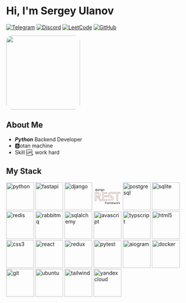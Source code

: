 # Hi, I'm Sergey Ulanov 
[![Telegram](https://img.shields.io/badge/Telegram-2CA5E0?style=for-the-badge&logo=telegram&logoColor=white)](https://t.me/ekwzex)
[![Discord](https://img.shields.io/badge/Discord-%235865F2.svg?style=for-the-badge&logo=discord&logoColor=white)](https://discord.com/users/668015275542708224)
[![LeetCode](https://img.shields.io/badge/LeetCode-ffffff?style=for-the-badge&logo=LeetCode&logoColor=#d16c06)](https://leetcode.com/u/ekwize/)
[![GitHub](https://img.shields.io/badge/GitHuub-000000?style=for-the-badge&logo=github&logoColor=white)](https://github.com/ekwize)

<div style="margin-right: 20px">
    <img src="https://i.ibb.co/WKhgNFf/2c93f0bdad7cbc950646add789382f35.webp" height=300  style="max-width: 100%; height: 200; border-radius: 15px"/>
</div>

## About Me

- ***Python*** Backend Developer
- 🅱️otan machine
- Skill 🆙, work hard

## My Stack

<div>
  <img src="https://devicon-website.vercel.app/api/python/original.svg" alt="python" width=75 />
  <img src="https://devicon-website.vercel.app/api/fastapi/original-wordmark.svg" alt="fastapi" width=75 />
  <img src="https://devicon-website.vercel.app/api/django/plain-wordmark.svg" alt="django" width=75 />
  <svg viewBox="0 0 128 128" width=75 xmlns="http://www.w3.org/2000/svg">
<path d="m81.067 45.112c-0.09946-8.89e-4 -0.19843-4.58e-4 -0.29674 0.0011-1.5153 0.02396-4.7619 0.01795-7.6695 1.334-2.9076 1.316-5.4641 4.0435-5.4641 9.2476 0 2.1998 0.73464 4.101 1.8867 5.7299h-23.211v-10.511h15.238v-5.3507h-21.365v5.3507h0.0016v10.511h-0.0016v5.351h0.0016v12.456l-3.5798-0.02143-4.9539 0.02278-7.755-12.048c1.8177-0.74956 3.5966-1.8279 4.9658-3.3387 1.4892-1.6432 2.4864-3.7902 2.4864-6.4468v-0.76408c0-3.8875-1.4825-6.6762-3.9001-8.4542-2.4176-1.778-5.7247-2.5638-9.4006-2.6476h-11.8v5.4112h0.030159v12.708h-0.030108v5.0513h0.030108v15.854h6.1256v-15.87l6.1604-0.01736 8.4575 13.759 0.01193 0.016c0.71617 0.94845 2.2048 3.0543 4.6105 4.5709l0.2037 0.12857 4.8617-2.564 3.8936-0.02333h20.944v-5.5609h-15.237v-12.222h30.129c0.01106 0.0052 0.01931 0.0092 0.03119 0.01465 1.8665 0.85339 4.132 1.6256 5.8956 2.7382 1.7636 1.1125 2.9969 2.4888 2.9969 4.6753 0 2.3534-1.0619 3.5857-2.5589 4.3336s-3.4534 0.93306-5.064 0.93306h-0.0028c-3.087 0.01916-6.7181-1.2924-9.8188-2.3278l-0.54844-0.18309v5.8834l0.24384 0.11121c3.0434 1.3874 7.5514 1.9289 10.135 1.8306 1.8531-9.72e-4 5.2375-0.36382 8.225-1.8591 2.9915-1.4972 5.5845-4.2095 5.5845-8.7219 0-3.492-1.3144-5.9958-3.1534-7.7878-1.839-1.7919-4.1825-2.8912-6.2751-3.7065l-8.19e-4 -2.78e-4 -5.42e-4 -2.78e-4c-0.7937-0.30608-2.299-0.9071-3.7957-1.7218-1.4944-0.81348-2.9719-1.8536-3.7103-2.944-0.4595-0.74598-0.74286-1.5768-0.79256-2.3617 0.0044-2.3794 1.1134-3.6626 2.5496-4.4196 1.4391-0.75844 3.2316-0.91934 4.4019-0.83487 2.3554 0.17001 6.4131 1.4988 7.711 2.053l0.4131 0.1763 0.60079-1.7649h16.244v33.667h6.1256v-33.667h11.011v-5.3038h-11.011v-0.0236h-6.1256v0.0236h-21.167c-1.1756-0.28384-2.3573-0.46504-3.5188-0.47548zm-0.0076 0.83324c1.0998 0.0099 2.2408 0.18255 3.3897 0.46355l0.04882 0.01194h22.089v-0.0236h4.4592v0.0236h11.011v3.6373h-11.011v33.667h-4.4592v-33.667h-17.674l-0.50938 1.497c-1.6373-0.6495-5.1548-1.7857-7.5586-1.9592-1.3007-0.09389-3.2078 0.06293-4.8506 0.92872-1.6427 0.86579-2.9953 2.5105-2.9953 5.1701v0.01248l8.19e-4 0.01275c0.05757 0.9537 0.39266 1.914 0.92221 2.7704l0.0043 0.0071 0.0046 0.0068c0.88251 1.3074 2.4554 2.3702 4.0067 3.2147 1.5514 0.84447 3.0889 1.4569 3.8939 1.7674 2.0511 0.79916 4.2887 1.8638 5.9949 3.5264 1.7066 1.6629 2.9017 3.9047 2.9017 7.1911 0 4.1997-2.3126 6.5696-5.1242 7.9768-2.8117 1.4072-6.1217 1.7715-7.8608 1.7715h-0.0081l-0.0079 2.78e-4c-2.3569 0.09074-6.6803-0.44192-9.5207-1.6597v-4.1757c2.9689 1.0013 6.4059 2.2062 9.5395 2.1867 1.6703-1.38e-4 3.7322-0.17082 5.4337-1.0209 1.7024-0.85056 3.0197-2.4597 3.0197-5.0789 0-2.5097-1.4992-4.1903-3.3856-5.3803-1.8864-1.19-4.1886-1.9658-5.9936-2.791-0.0316-0.01445-0.06825-0.03215-0.11012-0.05153l-0.08327-0.03852h-31.147v13.888h15.237v3.8944h-20.114l-4.0998 0.02441-4.6062 2.4292c-2.1169-1.3966-3.4676-3.2698-4.1844-4.2199l-8.681-14.122-7.4585 0.02061v15.868h-4.4592v-15.854h-0.030108v-3.3848h0.030108v-14.375h-0.030108v-3.7447h10.948c3.5677 0.08126 6.7076 0.85422 8.9259 2.4856 2.2183 1.6314 3.5605 4.1028 3.5605 7.7829v0.76408c0 2.4505-0.89759 4.3723-2.2705 5.8872-1.3729 1.5149-3.2316 2.6104-5.1196 3.3248l-0.4798 0.18161c2.8628 4.4171 5.7035 8.8487 8.5524 13.275l5.4069-0.02495 4.4136 0.02631v-14.127h-0.0016v-3.6845h0.0016v-12.178h-0.0016v-3.6842h19.699v3.6842h-15.238v12.178h25.726l-0.55902-0.68108c-1.3488-1.6431-2.1767-3.5777-2.1767-5.8821 0-4.9391 2.2818-7.2701 4.9742-8.4887 2.6924-1.2186 5.8075-1.2354 7.3392-1.2596 0.09212-0.0015 0.18424-0.0019 0.27612-0.0011zm-69.487 4.1665v14.375h5.0564c2.1262 0 4.3615-0.31202 6.1129-1.3668 1.7514-1.0547 2.9736-2.9004 2.9736-5.7199v-0.76408c0-2.8548-1.6037-4.5536-3.3362-5.4513-1.7325-0.89779-3.5777-1.0725-4.3387-1.0725zm0.83324 0.83324h5.6347c0.62035 0 2.4042 0.17503 3.9555 0.9789 1.5513 0.80387 2.8862 2.1587 2.8862 4.7117v0.76408c0 2.5883-1.0288 4.0777-2.5703 5.006s-3.6409 1.2474-5.683 1.2474h-4.2232z" fill="#7f2d2d"/>
<path d="m12.074 28.415a0.13889 0.13889 0 0 0-0.13887 0.13887v2.7444c0 0.14744 0.0092 0.33363 0.02685 0.56092 0.0075 0.09593 0.01505 0.14935 0.02251 0.22838-0.10936-0.12435-0.20838-0.25643-0.3442-0.36102-0.21961-0.17329-0.47933-0.30974-0.77655-0.40984-0.30238-0.10184-0.65005-0.15108-1.0426-0.15108-0.93303 0-1.7021 0.31987-2.2705 0.95259-0.57313 0.63368-0.85006 1.5614-0.85006 2.762 0 1.1879 0.27019 2.1055 0.83026 2.7311a0.13889 0.13889 0 0 0 2.778e-4 2.78e-4c0.5605 0.62095 1.3297 0.93333 2.2705 0.93333 0.40109 0 0.75289-0.04911 1.0557-0.15108a0.13889 0.13889 0 0 0 0.0011-2.77e-4c0.30145-0.10434 0.56336-0.24484 0.78307-0.42259l2.78e-4 -2.78e-4c0.15299-0.12138 0.26388-0.26659 0.38055-0.40848l0.12504 0.74211a0.13889 0.13889 0 0 0 0.13698 0.11582h0.88017a0.13889 0.13889 0 0 0 0.13887-0.13887v-9.7274a0.13889 0.13889 0 0 0-0.13887-0.13887zm4.1147 0.31274c-0.21589 0-0.41232 0.06873-0.56472 0.2037-0.15962 0.14108-0.23082 0.35882-0.23082 0.61652 0 0.25398 0.07168 0.47058 0.22893 0.6149a0.13889 0.13889 0 0 0 0.0016 0.0016c0.15243 0.13508 0.34902 0.20397 0.56499 0.20397 0.20801 0 0.39953-0.0698 0.55061-0.20316 0.16622-0.14284 0.2452-0.36191 0.2452-0.61734 0-0.25872-0.07859-0.47866-0.24656-0.61815-0.1509-0.13266-0.3418-0.20207-0.54926-0.20207zm21.769 2.2974c-0.59268 0-1.1051 0.09405-1.5347 0.28751-0.42877 0.19308-0.76444 0.47963-0.99382 0.85359-0.2301 0.37098-0.34257 0.81766-0.34258 1.3296 0 0.4858 0.12341 0.92213 0.37106 1.2957a0.13889 0.13889 0 0 0 0.0011 0.0016c0.2028 0.29669 0.47137 0.50851 0.77438 0.66833-0.2149 0.14386-0.3997 0.29306-0.5262 0.45595a0.13889 0.13889 0 0 0-5.56e-4 2.78e-4c-0.16273 0.21121-0.24547 0.4645-0.24547 0.74129 0 0.24472 0.0773 0.47133 0.22675 0.66101a0.13889 0.13889 0 0 0 0.0014 0.0016c0.07898 0.097 0.16842 0.18005 0.265 0.25225-0.38353 0.1191-0.72122 0.287-0.96724 0.546a0.13889 0.13889 0 0 0-8.33e-4 8.19e-4c-0.30688 0.32804-0.46436 0.73512-0.46436 1.1951 0 0.6432 0.28692 1.1681 0.8308 1.5225 1.39e-4 1.07e-4 4.16e-4 1.66e-4 5.55e-4 2.77e-4l2.78e-4 2.78e-4c0.54504 0.35884 1.3011 0.52864 2.2629 0.52864 1.2413 0 2.2032-0.20202 2.8846-0.6271 0.68114-0.42491 1.0372-1.064 1.0372-1.8621 0-0.63231-0.23149-1.1422-0.68569-1.4801l-5.55e-4 -2.78e-4c-0.44943-0.3375-1.0807-0.49637-1.8827-0.49637h-1.2678c-0.22012 0-0.40548-0.01637-0.55468-0.04692-0.14441-0.03366-0.24505-0.08412-0.30894-0.14132-0.05428-0.05211-0.0811-0.11287-0.0811-0.21672 0-0.1504 0.04274-0.27318 0.13318-0.38733 0.09282-0.11184 0.23878-0.21972 0.42422-0.32088 0.19554 0.02818 0.38886 0.04692 0.57801 0.04692 0.87126 0 1.5746-0.20668 2.0912-0.63198a0.13889 0.13889 0 0 0 5.56e-4 -2.78e-4c0.5156-0.42886 0.77927-1.022 0.77927-1.7384 0-0.29372-0.04621-0.56556-0.1405-0.81236-0.06238-0.16329-0.15239-0.2906-0.2376-0.42422l1.1224-0.13236a0.13889 0.13889 0 0 0 0.1226-0.13779v-0.66882a0.13889 0.13889 0 0 0-0.13887-0.13887h-2.4566c-0.08928-0.02418-0.18724-0.04484-0.29945-0.06076-0.1231-0.02161-0.25236-0.03644-0.38733-0.04503h-5.55e-4c-0.12977-0.01262-0.25952-0.01926-0.3895-0.01926zm-15.918 0.02496c-0.47536 0-0.92977 0.05777-1.3624 0.17359-0.42747 0.11443-0.80802 0.25274-1.1416 0.41581a0.13889 0.13889 0 0 0-0.06673 0.17902l0.33471 0.78768a0.13889 0.13889 0 0 0 0.18607 0.07188c0.30045-0.1389 0.61842-0.25966 0.95422-0.3621 0.32789-0.10003 0.6729-0.15027 1.0367-0.15027 0.46341 0 0.80166 0.1114 1.0375 0.32115 0.22429 0.19948 0.35396 0.56938 0.35396 1.1403v0.28534l-1.108 0.04475c-1.1777 0.03389-2.0668 0.23306-2.6703 0.62195-0.60223 0.38802-0.9176 0.97021-0.9176 1.6923 0 0.47388 0.10097 0.87788 0.31138 1.201a0.13889 0.13889 0 0 0 8.33e-4 0.0014c0.21148 0.31758 0.50249 0.55755 0.862 0.71309a0.13889 0.13889 0 0 0 5.56e-4 2.77e-4c0.36127 0.1543 0.7703 0.22974 1.2236 0.22974 0.42523 0 0.7877-0.04198 1.0898-0.13046a0.13889 0.13889 0 0 0 0.0011-2.78e-4c0.30308-0.09179 0.5728-0.22642 0.80585-0.40387a0.13889 0.13889 0 0 0 0.0014-0.0011c0.17647-0.13774 0.34084-0.31992 0.5045-0.50477l0.16735 0.80504a0.13889 0.13889 0 0 0 0.13589 0.11066h0.79473a0.13889 0.13889 0 0 0 0.13887-0.13887v-4.6574c0-0.82827-0.21703-1.4606-0.67077-1.8607-0.45151-0.39809-1.1254-0.58506-2.0034-0.58506zm8.3739 0.11555c-0.33637 0-0.65847 0.04584-0.96507 0.13725-0.30676 0.08729-0.58617 0.21871-0.83541 0.39438l-2.78e-4 2.78e-4c-0.18132 0.12485-0.33217 0.28022-0.46789 0.44944l-0.12287-0.73994a0.13889 0.13889 0 0 0-0.13698-0.11609h-0.88017a0.13889 0.13889 0 0 0-0.13887 0.13887v6.8515a0.13889 0.13889 0 0 0 0.13887 0.13887h1.0904a0.13889 0.13889 0 0 0 0.13887-0.13887v-3.5885c0-0.79851 0.15937-1.3899 0.45785-1.7853 0.29105-0.38558 0.79853-0.58886 1.5705-0.58886 0.5416 0 0.91592 0.13351 1.1541 0.38218a0.13889 0.13889 0 0 0 8.34e-4 8.33e-4c0.24335 0.25001 0.37458 0.63619 0.37458 1.1848v4.3949a0.13889 0.13889 0 0 0 0.13887 0.13887h1.0771a0.13889 0.13889 0 0 0 0.13887-0.13887v-4.4635c0-0.90204-0.22654-1.5853-0.70196-2.0156l-2.78e-4 -2.78e-4c-0.47104-0.43024-1.1557-0.63632-2.031-0.63632zm15.529 0.01301c-0.70623 0-1.3248 0.14393-1.8477 0.43642-0.51843 0.2883-0.92067 0.71376-1.1989 1.2651-0.2791 0.54887-0.41554 1.2089-0.41554 1.9754 0 0.57556 0.08047 1.094 0.24438 1.5534a0.13889 0.13889 0 0 0 2.78e-4 0.0011c0.16765 0.45715 0.40313 0.8477 0.7063 1.1669a0.13889 0.13889 0 0 0 5.55e-4 5.42e-4c0.30657 0.31793 0.66998 0.56312 1.0855 0.73262a0.13889 0.13889 0 0 0 0.0016 8.19e-4c0.42039 0.16527 0.88076 0.2471 1.3776 0.2471 0.53086 0 1.0105-0.08154 1.4362-0.2471a0.13889 0.13889 0 0 0 5.56e-4 -2.78e-4c0.42884-0.16935 0.7973-0.41459 1.1004-0.7337 0.30364-0.31966 0.53522-0.71104 0.6941-1.169 0.15924-0.45904 0.23733-0.97709 0.23733-1.5523 0-0.7631-0.14119-1.422-0.42964-1.9711-0.2825-0.55023-0.68628-0.977-1.2038-1.2691l-2.78e-4 -2.78e-4c-0.51348-0.29233-1.1127-0.43644-1.7891-0.43644zm-30.312 0.11229a0.13889 0.13889 0 0 0-0.13887 0.13887v7.9579c0 0.39633-0.08928 0.63821-0.22757 0.7573-0.15579 0.13416-0.35885 0.20397-0.63198 0.20397-0.16857 0-0.31813-0.01202-0.44836-0.03526a0.13889 0.13889 0 0 0-0.0041-8.19e-4c-0.13329-0.01982-0.2645-0.04934-0.39357-0.08897a0.13889 0.13889 0 0 0-0.17956 0.13265v0.84409a0.13889 0.13889 0 0 0 0.09412 0.13128c0.13091 0.0445 0.28194 0.08142 0.45297 0.11148 0.17782 0.03548 0.38059 0.05235 0.61002 0.05235 0.46302 0 0.85469-0.08183 1.1701-0.25469 0.3129-0.17147 0.55085-0.42548 0.70251-0.74997v-2.78e-4c0.15084-0.31864 0.2235-0.69585 0.2235-1.1281v-7.9329a0.13889 0.13889 0 0 0-0.13887-0.13887zm22.288 0.7809c0.49807 0 0.85079 0.12149 1.0855 0.34854a0.13889 0.13889 0 0 0 8.33e-4 8.33e-4c0.23334 0.2221 0.35749 0.56119 0.35749 1.0497 0 0.45389-0.12037 0.77378-0.35098 0.99327-0.22952 0.21846-0.58097 0.33688-1.0798 0.33688-0.48054 0-0.8284-0.11716-1.0684-0.33823-0.23979-0.22087-0.36237-0.53334-0.36237-0.9732 0-0.48413 0.124-0.82643 0.35912-1.0576 0.24112-0.2369 0.58423-0.3602 1.0586-0.3602zm-27.946 0.23435c0.77432 0 1.2668 0.21684 1.5385 0.6366a0.13889 0.13889 0 0 0 5.55e-4 8.33e-4c0.28475 0.43364 0.43696 1.0759 0.43696 1.9307v0.18743c0 0.80301-0.15771 1.3902-0.45053 1.772-0.28682 0.37396-0.77984 0.57068-1.5254 0.57068-0.64244 0-1.0911-0.20747-1.3977-0.62927l-2.777e-4 -5.41e-4 -2.778e-4 -2.78e-4c-0.3046-0.4257-0.46599-1.0455-0.46599-1.8688 0-0.82782 0.16325-1.4656 0.47494-1.9223a0.13889 0.13889 0 0 0 2.777e-4 -5.56e-4c0.30853-0.45595 0.75305-0.67647 1.389-0.67647zm35.944 0.02522c0.48817 0 0.87228 0.10355 1.1636 0.30108 0.2953 0.20021 0.51277 0.48229 0.65748 0.8601a0.13889 0.13889 0 0 0 2.78e-4 5.56e-4c0.14551 0.37592 0.22052 0.82949 0.22052 1.3624 0 0.5372-0.07521 0.99776-0.22106 1.3825-0.14473 0.38178-0.36414 0.66789-0.66399 0.8723a0.13889 0.13889 0 0 0-8.33e-4 5.42e-4c-0.29181 0.20165-0.67054 0.3065-1.1492 0.3065-0.48325 0-0.86447-0.10503-1.156-0.3065-0.29558-0.20426-0.51341-0.49067-0.6583-0.87284-0.14583-0.38469-0.22079-0.84525-0.22079-1.3825 0-0.81383 0.16908-1.4343 0.49148-1.8737l2.78e-4 -2.77e-4c1.15e-4 -1.39e-4 1.25e-4 -4.17e-4 2.78e-4 -5.56e-4 0.32204-0.43241 0.8171-0.64962 1.5363-0.64962zm-22.558 2.5903v0.48714c0 0.64723-0.18846 1.1035-0.56065 1.4121-0.37972 0.31478-0.86612 0.4744-1.481 0.4744-0.39053 0-0.68816-0.08786-0.90838-0.25334-0.21244-0.15963-0.31898-0.39583-0.31898-0.75811 0-0.41227 0.15488-0.70432 0.49013-0.92845 0.3268-0.21848 0.94031-0.36257 1.826-0.39547a0.13889 0.13889 0 0 0 2.78e-4 0zm13.988 3.2264h1.248c0.36148 0 0.66413 0.02513 0.90567 0.07269a0.13889 0.13889 0 0 0 0.0022 2.78e-4c0.23377 0.0422 0.39573 0.1234 0.50152 0.23381 0.10044 0.10887 0.15922 0.2771 0.15922 0.52946 0 0.26513-0.08309 0.47968-0.25822 0.6686a0.13889 0.13889 0 0 0-0.0022 0.0022c-0.16934 0.19048-0.43734 0.34472-0.81453 0.45243a0.13889 0.13889 0 0 0-0.0016 5.41e-4c-0.37108 0.11112-0.85142 0.16925-1.4378 0.16925-0.59369 0-1.0385-0.09793-1.3345-0.27449a0.13889 0.13889 0 0 0-0.0011-5.42e-4c-0.29471-0.17205-0.42367-0.394-0.42367-0.72394 0-0.25778 0.05731-0.46077 0.166-0.62168 0.1148-0.16343 0.2755-0.28721 0.49501-0.37458 0.22094-0.08794 0.48577-0.13399 0.79609-0.13399zm18.12 51.362c-0.50654 0-0.94477 0.08819-1.3101 0.27097-0.36779 0.18401-0.65235 0.4761-0.84355 0.862v2.78e-4l-2.78e-4 2.78e-4c-0.19266 0.38491-0.28372 0.87264-0.28372 1.462v0.35017l-1.1712 0.31599a0.13889 0.13889 0 0 0-0.1028 0.13426v0.49989a0.13889 0.13889 0 0 0 0.13887 0.13887h1.1351v5.9a0.13889 0.13889 0 0 0 0.13887 0.13887h1.0904a0.13889 0.13889 0 0 0 0.13887-0.13887v-5.9h1.654a0.13889 0.13889 0 0 0 0.13887-0.13887v-0.81263a0.13889 0.13889 0 0 0-0.13887-0.13887h-1.654v-0.36129c0-0.52908 0.0987-0.89891 0.26609-1.1151l2.78e-4 -2.77e-4c0.17288-0.22158 0.42938-0.33362 0.81643-0.33362 0.18266 0 0.36037 0.01949 0.53407 0.05886a0.13889 0.13889 0 0 0 0.0035 8.33e-4c0.18445 0.03674 0.34863 0.07763 0.49203 0.12179a0.13889 0.13889 0 0 0 0.17224-0.08734l0.28236-0.81914a0.13889 0.13889 0 0 0-0.08734-0.17685c-0.182-0.06063-0.39104-0.11414-0.62737-0.16084-0.23837-0.04799-0.49928-0.07133-0.78279-0.07133zm61.107 0.06862a0.13889 0.13889 0 0 0-0.13887 0.13887v9.7271a0.13889 0.13889 0 0 0 0.13887 0.13887h1.0839a0.13889 0.13889 0 0 0 0.13887-0.13887v-2.4186l0.71553-0.62493 2.4514 3.1293a0.13889 0.13889 0 0 0 0.10931 0.05316h1.3136a0.13889 0.13889 0 0 0 0.10903-0.22513l-3.0303-3.8293 2.8098-2.8382a0.13889 0.13889 0 0 0-0.0987-0.23652h-1.2808a0.13889 0.13889 0 0 0-0.099 0.0415l-2.3907 2.4254a0.13889 0.13889 0 0 0-2e-3 0.0019c-0.12549 0.13224-0.27804 0.30476-0.45867 0.51861a0.13889 0.13889 0 0 0-1e-3 0.0014c-0.0797 0.09676-0.11961 0.1436-0.182 0.21862 5e-3 -0.09255 8e-3 -0.17016 0.0141-0.27286a0.13889 0.13889 0 0 0 0-2.78e-4c0.0132-0.24341 0.0201-0.44965 0.0201-0.62005v-5.051a0.13889 0.13889 0 0 0-0.13887-0.13887zm-29.917 2.6226c-0.66463 0-1.2529 0.1519-1.7538 0.45812a0.13889 0.13889 0 0 0-5.42e-4 2.78e-4c-0.49581 0.30587-0.88276 0.7455-1.1555 1.3079a0.13889 0.13889 0 0 0 0 2.78e-4c-0.26907 0.55994-0.40143 1.2191-0.40143 1.973 0 0.7718 0.14588 1.4338 0.44402 1.9795 0.29656 0.54282 0.71688 0.96104 1.2523 1.2442a0.13889 0.13889 0 0 0 0.0011 5.55e-4c0.53914 0.27833 1.1668 0.41554 1.8764 0.41554 0.49264 0 0.92149-0.03555 1.2881-0.10877 0.36912-0.07284 0.7395-0.18848 1.111-0.3461a0.13889 0.13889 0 0 0 0.08463-0.12802v-0.91244a0.13889 0.13889 0 0 0-0.19149-0.12857c-0.37029 0.15163-0.72658 0.26584-1.0684 0.34312-0.33767 0.07633-0.73039 0.11528-1.1777 0.11528-0.71364 0-1.2429-0.1984-1.6209-0.58913-0.3527-0.36458-0.54522-0.8966-0.57991-1.6025h4.8212a0.13889 0.13889 0 0 0 0.13887-0.13887v-0.64392c0-0.63826-0.1194-1.2028-0.36265-1.6876v5.56e-4c-0.24302-0.48881-0.59853-0.87391-1.0586-1.1454-0.46229-0.2728-1.0142-0.40686-1.6467-0.40686zm18.799 0c-0.70623 0-1.325 0.14392-1.848 0.43642-0.51846 0.28828-0.92063 0.71369-1.1989 1.2651-0.27911 0.54889-0.41554 1.2092-0.41554 1.9757 0 0.57561 0.0808 1.094 0.24466 1.5534a0.13889 0.13889 0 0 0 2.8e-4 0.0011c0.16765 0.45715 0.40313 0.84743 0.7063 1.1666a0.13889 0.13889 0 0 0 5.6e-4 8.33e-4c0.3066 0.31796 0.67002 0.56286 1.0855 0.73234a0.13889 0.13889 0 0 0 2e-3 5.55e-4c0.42037 0.16527 0.88049 0.24737 1.3774 0.24737 0.53085 0 1.0105-0.08153 1.4362-0.2471a0.13889 0.13889 0 0 0 5.6e-4 -2.78e-4c0.42877-0.16933 0.79751-0.41453 1.1007-0.7337 0.30367-0.31969 0.53497-0.71109 0.69383-1.169 0.15923-0.45899 0.23761-0.97677 0.23761-1.552 0-0.76313-0.14149-1.422-0.42992-1.9711-0.28248-0.5502-0.68599-0.97699-1.2035-1.2691l-2.8e-4 -2.78e-4c-0.51351-0.29231-1.1128-0.43669-1.7891-0.43669zm-39.097 0.01248c-0.47536 0-0.93002 0.05777-1.3627 0.17359-0.42747 0.11443-0.80802 0.25247-1.1416 0.41554a0.13889 0.13889 0 0 0-0.06672 0.17929l0.33498 0.78768a0.13889 0.13889 0 0 0 0.18607 0.07161c0.30048-0.13891 0.61816-0.25967 0.95394-0.3621 0.32787-0.10002 0.67317-0.15027 1.0369-0.15027 0.46341 0 0.80166 0.11167 1.0375 0.32142 0.22429 0.19948 0.35397 0.56938 0.35397 1.1403v0.28534l-1.1083 0.04476 0.0016-2.78e-4c-1.1786 0.03374-2.0681 0.23314-2.672 0.62222-0.60223 0.38802-0.9176 0.96994-0.9176 1.692 0 0.47393 0.10128 0.87793 0.31165 1.201a0.13889 0.13889 0 0 0 8.33e-4 0.0014c0.21145 0.31754 0.50219 0.55754 0.86172 0.71309a0.13889 0.13889 0 0 0 5.56e-4 2.78e-4c0.36127 0.15429 0.7703 0.23001 1.2236 0.23001 0.42523 0 0.7877-0.04225 1.0898-0.13074a0.13889 0.13889 0 0 0 0.0011-2.77e-4c0.30308-0.09179 0.5728-0.22642 0.80585-0.40387a0.13889 0.13889 0 0 0 0.0014-8.33e-4c0.17658-0.13782 0.34103-0.32032 0.50478-0.50532l0.16708 0.80531a0.13889 0.13889 0 0 0 0.13589 0.11067h0.79473a0.13889 0.13889 0 0 0 0.13887-0.13887v-4.6574c0-0.82828-0.21703-1.4606-0.67077-1.8607-0.45149-0.39807-1.1251-0.58479-2.0031-0.58479zm-5.1622 0.11555c-0.35845 0-0.68979 0.06604-0.9892 0.19963a0.13889 0.13889 0 0 0-5.56e-4 2.78e-4c-0.29022 0.13154-0.54777 0.31009-0.7695 0.53407-1.39e-4 1.38e-4 -1.18e-4 4.16e-4 -2.78e-4 5.55e-4 -0.14654 0.14535-0.25797 0.31747-0.37594 0.48443l-0.09059-0.96805a0.13889 0.13889 0 0 0-0.13833-0.12585h-0.90621a0.13889 0.13889 0 0 0-0.13887 0.13887v6.8515a0.13889 0.13889 0 0 0 0.13887 0.13887h1.0966a0.13889 0.13889 0 0 0 0.13887-0.13887v-3.6758c0-0.3399 0.05268-0.64337 0.15542-0.91326a0.13889 0.13889 0 0 0 0-5.56e-4c0.10379-0.27662 0.24521-0.50788 0.42422-0.69762a0.13889 0.13889 0 0 0 0.0011-0.0011c0.18018-0.19489 0.38616-0.34086 0.62222-0.44158a0.13889 0.13889 0 0 0 8.34e-4 -2.78e-4c0.24096-0.10496 0.49476-0.15732 0.7657-0.15732 0.12086 0 0.25148 8e-3 0.3914 0.02414 0.13965 0.01611 0.26508 0.03815 0.37648 0.06564a0.13889 0.13889 0 0 0 0.17088-0.11528l0.13806-0.96262a0.13889 0.13889 0 0 0-0.10985-0.15596c-0.12934-0.02638-0.2747-0.04573-0.43642-0.05859h-8.34e-4c-0.16076-0.01687-0.31561-0.02522-0.46409-0.02522zm13.272 0c-0.31907 0-0.6223 0.04333-0.90784 0.13101-0.28562 0.08769-0.54574 0.21788-0.77764 0.39004-0.16471 0.12228-0.30261 0.27212-0.42774 0.43425l-0.12097-0.7147a0.13889 0.13889 0 0 0-0.13698-0.11555h-0.8799a0.13889 0.13889 0 0 0-0.13887 0.13887v6.8515a0.13889 0.13889 0 0 0 0.13887 0.13887h1.0901a0.13889 0.13889 0 0 0 0.13887-0.13887v-3.6259c0-0.52632 0.0626-0.96328 0.18254-1.3101l2.78e-4 -2.77e-4c5.2e-5 -1.39e-4 -5.3e-5 -4.17e-4 0-5.56e-4 0.12312-0.34718 0.31326-0.59692 0.57502-0.76679 0.25969-0.16853 0.61445-0.25876 1.0736-0.25876 0.32002 0 0.57323 0.05948 0.76543 0.16925a0.13889 0.13889 0 0 0 0.0027 0.0014c0.19697 0.1066 0.33968 0.26284 0.43832 0.48443a0.13889 0.13889 0 0 0 8.19e-4 0.0019c0.10267 0.22175 0.15813 0.5102 0.15813 0.86688v4.4385a0.13889 0.13889 0 0 0 0.13887 0.13887h1.0836a0.13889 0.13889 0 0 0 0.13887-0.13887v-3.8323c0-0.72645 0.15384-1.2565 0.44103-1.6057 0.28338-0.34465 0.73944-0.5243 1.4102-0.5243 0.46867 0 0.79361 0.12717 1.0128 0.37241a0.13889 0.13889 0 0 0 0.0016 0.0016c0.22243 0.24091 0.3442 0.61672 0.3442 1.1498v4.4385a0.13889 0.13889 0 0 0 0.13887 0.13887h1.0771a0.13889 0.13889 0 0 0 0.13887-0.13887v-4.4885c0-0.89208-0.20648-1.5657-0.64582-1.9933l-2.71e-4 -2.78e-4c-0.43529-0.42765-1.0745-0.63334-1.89-0.63334-0.50846 0-0.9809 0.10204-1.4115 0.30677-1.8e-4 8.7e-5 -3.61e-4 1.25e-4 -5.41e-4 2.78e-4 -1.81e-4 8.6e-5 -3.61e-4 1.27e-4 -5.42e-4 2.77e-4 -0.38647 0.18024-0.69141 0.4626-0.93225 0.81317-0.1809-0.34724-0.43438-0.63117-0.78334-0.811-0.39277-0.20879-0.87329-0.30948-1.4365-0.30948zm39.352 0c-0.35845 0-0.68979 0.06604-0.98921 0.19963a0.13889 0.13889 0 0 0-5.5e-4 2.78e-4c-0.29022 0.13154-0.54777 0.31009-0.76951 0.53407-1.3e-4 1.38e-4 -1.1e-4 4.16e-4 -2.7e-4 5.55e-4 -0.14644 0.14524-0.25794 0.31729-0.37594 0.48416l-0.0906-0.96778a0.13889 0.13889 0 0 0-0.13833-0.12585h-0.90648a0.13889 0.13889 0 0 0-0.13888 0.13887v6.8515a0.13889 0.13889 0 0 0 0.13888 0.13887h1.0969a0.13889 0.13889 0 0 0 0.13888-0.13887v-3.6758c0-0.3399 0.0527-0.64337 0.15542-0.91326a0.13889 0.13889 0 0 0 0-5.56e-4c0.10382-0.27669 0.24498-0.50793 0.42394-0.69762a0.13889 0.13889 0 0 0 1e-3 -0.0011c0.18014-0.19484 0.38641-0.34085 0.6225-0.44158a0.13889 0.13889 0 0 0 8.3e-4 -2.78e-4c0.24096-0.10496 0.49476-0.15732 0.7657-0.15732 0.12087 0 0.25119 8e-3 0.39113 0.02414 0.13968 0.01611 0.26541 0.03816 0.37675 0.06564a0.13889 0.13889 0 0 0 0.17088-0.11528l0.13806-0.96262a0.13889 0.13889 0 0 0-0.10985-0.15596c-0.12934-0.02638-0.2747-0.04573-0.43642-0.05859h-8.4e-4c-0.16075-0.01687-0.31561-0.02522-0.46409-0.02522zm-22.946 0.12531a0.13889 0.13889 0 0 0-0.13345 0.17739l1.9836 6.8515a0.13889 0.13889 0 0 0 0.13345 0.10036h1.2282a0.13889 0.13889 0 0 0 0.13155-0.09439l1.3391-3.9671 2.78e-4 -8.34e-4c0.06215-0.17329 0.11762-0.3447 0.16654-0.514a0.13889 0.13889 0 0 0 2.77e-4 -0.0011c0.0481-0.17064 0.09179-0.33272 0.13128-0.48714l8.34e-4 -0.0035c0.02952-0.10408 0.05195-0.19506 0.07567-0.28833 0.02464 0.093 0.0489 0.18354 0.07568 0.28833a0.13889 0.13889 0 0 0 0.0014 0.0046c0.04377 0.14999 0.08968 0.30815 0.13779 0.47467a0.13889 0.13889 0 0 0 0.0014 0.0041c0.05266 0.16291 0.10731 0.32997 0.16437 0.50125l1.2805 3.9872a0.13889 0.13889 0 0 0 0.13209 0.09629h1.2675a0.13889 0.13889 0 0 0 0.13345-0.10009l1.9901-6.8515a0.13889 0.13889 0 0 0-0.13345-0.17766h-1.1099a0.13889 0.13889 0 0 0-0.13372 0.10171l-1.0508 3.7821a0.13889 0.13889 0 0 0-2.78e-4 8.33e-4c-0.07014 0.2587-0.13819 0.51335-0.20397 0.76381a0.13889 0.13889 0 0 0-5.55e-4 0.0022c-0.05947 0.24259-0.1123 0.46356-0.15949 0.66725-0.05247-0.20356-0.11106-0.41305-0.1763-0.62846l-8.33e-4 -0.0024c-0.06148-0.21724-0.12525-0.4264-0.19122-0.62737l-2.78e-4 -8.34e-4 -1.2805-3.9628a0.13889 0.13889 0 0 0-0.13209-0.09602h-1.1755a0.13889 0.13889 0 0 0-0.13182 0.09493l-1.3266 3.9696a0.13889 0.13889 0 0 0 0 2.78e-4c-0.04877 0.14769-0.09759 0.30563-0.1462 0.47385-0.04847 0.16362-0.09478 0.32932-0.13887 0.49718a0.13889 0.13889 0 0 0-8.19e-4 0.0027c-0.02731 0.11264-0.05189 0.21576-0.07703 0.32033-0.0031-0.01378-0.0039-0.02289-0.0071-0.03689-0.04421-0.21845-0.09917-0.44869-0.16491-0.69084l-8.19e-4 -0.0027c-0.06138-0.2461-0.12682-0.49406-0.19692-0.74428l-2.78e-4 -5.55e-4 -1.0375-3.7816a0.13889 0.13889 0 0 0-0.13399-0.10199zm-4.2308 0.87447c0.3919 0 0.69955 0.08302 0.93442 0.2395a0.13889 0.13889 0 0 0 0.0014 8.33e-4c0.23887 0.15536 0.41419 0.37126 0.5319 0.66101a0.13889 0.13889 0 0 0 8.19e-4 0.0022c0.10722 0.25173 0.16208 0.5501 0.17929 0.8818h-3.4835c0.07975-0.54457 0.2531-0.97984 0.54383-1.2846 0.31904-0.33441 0.73835-0.5007 1.2919-0.5007zm18.786 0.02523c0.48817 0 0.87197 0.10352 1.1633 0.30108 0.2953 0.20021 0.51277 0.48229 0.65748 0.8601a0.13889 0.13889 0 0 0 2.8e-4 2.78e-4c0.14551 0.37591 0.22052 0.82976 0.22052 1.3627 0 0.53721-0.0752 0.99747-0.22106 1.3822-0.14473 0.38178-0.36415 0.66762-0.66399 0.87203a0.13889 0.13889 0 0 0-8.4e-4 5.56e-4c-0.29185 0.20168-0.67058 0.30704-1.1492 0.30704-0.4832 0-0.86414-0.10552-1.1558-0.30704-0.29561-0.20428-0.5137-0.49045-0.65857-0.87258-0.14584-0.38471-0.22078-0.84498-0.22078-1.3822 0-0.81383 0.16907-1.4343 0.49148-1.8737l2.8e-4 -2.78e-4c1.1e-4 -1.38e-4 1.3e-4 -4.16e-4 2.8e-4 -5.55e-4 0.32201-0.43239 0.81737-0.64962 1.5366-0.64961zm-37.751 2.7311v0.48687c0 0.64723-0.18846 1.1035-0.56065 1.4121-0.37972 0.31478-0.86612 0.4744-1.481 0.4744-0.39053 0-0.68785-0.08783-0.9081-0.25334-0.21248-0.15966-0.31925-0.39563-0.31925-0.75784 0-0.41227 0.15488-0.7046 0.49013-0.92872 0.3268-0.21848 0.94031-0.3623 1.826-0.3952a0.13889 0.13889 0 0 0 2.77e-4 -2.78e-4z" fill="#212121"/>
</svg>
  <img src="https://devicon-website.vercel.app/api/postgresql/original.svg" alt="postgresql" width=75 />
  <img src="https://devicon-website.vercel.app/api/sqlite/original-wordmark.svg" alt="sqlite" width=75 />
  <img src="https://devicon-website.vercel.app/api/redis/original.svg" alt="redis" width=75 />
  <img src="https://www.vectorlogo.zone/logos/rabbitmq/rabbitmq-icon.svg" alt="rabbitmq" width=75/>
  <img src="https://devicon-website.vercel.app/api/sqlalchemy/original.svg" alt="sqlalchemy" width=75 />
  <img src="https://devicon-website.vercel.app/api/javascript/original.svg" alt="javascript" width=75 />
  <img src="https://devicon-website.vercel.app/api/typescript/original.svg" alt="typscript" width=75 />
  <img src="https://devicon-website.vercel.app/api/html5/original.svg" alt="html5" width=75 />
  <img src="https://devicon-website.vercel.app/api/css3/original.svg" alt="css3" width=75 />
  <img src="https://devicon-website.vercel.app/api/react/original-wordmark.svg" alt="react" width=75 />
  <img src="https://devicon-website.vercel.app/api/redux/original.svg" alt="redux" width=75 />
  <img src="https://devicon-website.vercel.app/api/pytest/original-wordmark.svg" alt="pytest" width=75 />
  <img src="https://docs.aiogram.dev/en/latest/_static/logo.png" alt="aiogram" width=75 />
  <img src="https://devicon-website.vercel.app/api/docker/original-wordmark.svg" alt="docker" width=75 />
  <img src="https://devicon-website.vercel.app/api/git/original-wordmark.svg" alt="git" width=75 />
  <img src="https://devicon-website.vercel.app/api/ubuntu/plain.svg" alt="ubuntu" width=75 />
  <img src="https://www.vectorlogo.zone/logos/tailwindcss/tailwindcss-icon.svg" alt="tailwind" width=75/>
  <img src="https://energytimemarketplace.com/image/cache/catalog/product/image129-500x500.png" alt="yandexcloud" width=75 />
</div>

